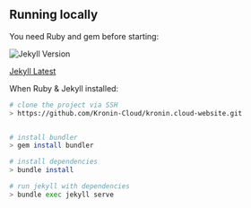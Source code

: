 ## Running locally

You need Ruby and gem before starting:

![Jekyll Version](https://img.shields.io/gem/v/jekyll.svg)

[Jekyll Latest](https://jekyllrb.com/docs/installation/)

When Ruby & Jekyll installed:
```bash
# clone the project via SSH
> https://github.com/Kronin-Cloud/kronin.cloud-website.git


# install bundler
> gem install bundler

# install dependencies
> bundle install

# run jekyll with dependencies
> bundle exec jekyll serve
```
